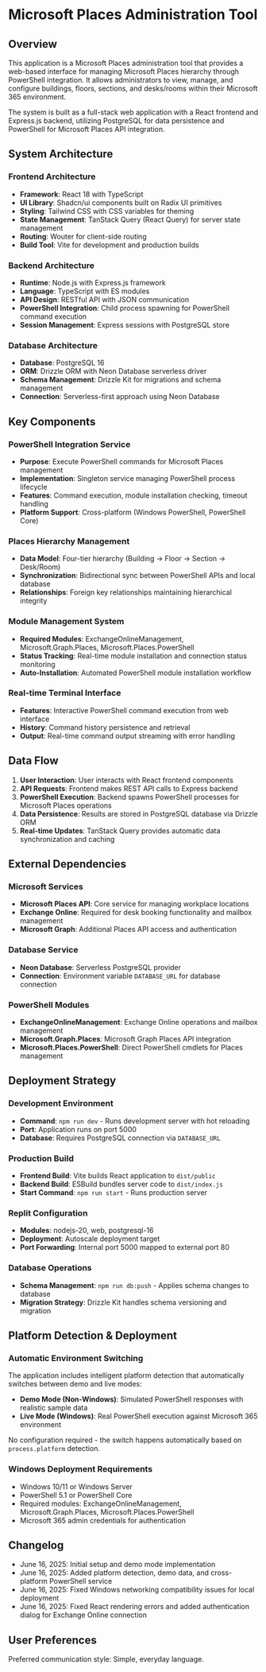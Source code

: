 # Microsoft Places Administration Tool

## Overview

This application is a Microsoft Places administration tool that provides a web-based interface for managing Microsoft Places hierarchy through PowerShell integration. It allows administrators to view, manage, and configure buildings, floors, sections, and desks/rooms within their Microsoft 365 environment.

The system is built as a full-stack web application with a React frontend and Express.js backend, utilizing PostgreSQL for data persistence and PowerShell for Microsoft Places API integration.

## System Architecture

### Frontend Architecture
- **Framework**: React 18 with TypeScript
- **UI Library**: Shadcn/ui components built on Radix UI primitives
- **Styling**: Tailwind CSS with CSS variables for theming
- **State Management**: TanStack Query (React Query) for server state management
- **Routing**: Wouter for client-side routing
- **Build Tool**: Vite for development and production builds

### Backend Architecture
- **Runtime**: Node.js with Express.js framework
- **Language**: TypeScript with ES modules
- **API Design**: RESTful API with JSON communication
- **PowerShell Integration**: Child process spawning for PowerShell command execution
- **Session Management**: Express sessions with PostgreSQL store

### Database Architecture
- **Database**: PostgreSQL 16
- **ORM**: Drizzle ORM with Neon Database serverless driver
- **Schema Management**: Drizzle Kit for migrations and schema management
- **Connection**: Serverless-first approach using Neon Database

## Key Components

### PowerShell Integration Service
- **Purpose**: Execute PowerShell commands for Microsoft Places management
- **Implementation**: Singleton service managing PowerShell process lifecycle
- **Features**: Command execution, module installation checking, timeout handling
- **Platform Support**: Cross-platform (Windows PowerShell, PowerShell Core)

### Places Hierarchy Management
- **Data Model**: Four-tier hierarchy (Building → Floor → Section → Desk/Room)
- **Synchronization**: Bidirectional sync between PowerShell APIs and local database
- **Relationships**: Foreign key relationships maintaining hierarchical integrity

### Module Management System
- **Required Modules**: ExchangeOnlineManagement, Microsoft.Graph.Places, Microsoft.Places.PowerShell
- **Status Tracking**: Real-time module installation and connection status monitoring
- **Auto-Installation**: Automated PowerShell module installation workflow

### Real-time Terminal Interface
- **Features**: Interactive PowerShell command execution from web interface
- **History**: Command history persistence and retrieval
- **Output**: Real-time command output streaming with error handling

## Data Flow

1. **User Interaction**: User interacts with React frontend components
2. **API Requests**: Frontend makes REST API calls to Express backend
3. **PowerShell Execution**: Backend spawns PowerShell processes for Microsoft Places operations
4. **Data Persistence**: Results are stored in PostgreSQL database via Drizzle ORM
5. **Real-time Updates**: TanStack Query provides automatic data synchronization and caching

## External Dependencies

### Microsoft Services
- **Microsoft Places API**: Core service for managing workplace locations
- **Exchange Online**: Required for desk booking functionality and mailbox management
- **Microsoft Graph**: Additional Places API access and authentication

### Database Service
- **Neon Database**: Serverless PostgreSQL provider
- **Connection**: Environment variable `DATABASE_URL` for database connection

### PowerShell Modules
- **ExchangeOnlineManagement**: Exchange Online operations and mailbox management
- **Microsoft.Graph.Places**: Microsoft Graph Places API integration
- **Microsoft.Places.PowerShell**: Direct PowerShell cmdlets for Places management

## Deployment Strategy

### Development Environment
- **Command**: `npm run dev` - Runs development server with hot reloading
- **Port**: Application runs on port 5000
- **Database**: Requires PostgreSQL connection via `DATABASE_URL`

### Production Build
- **Frontend Build**: Vite builds React application to `dist/public`
- **Backend Build**: ESBuild bundles server code to `dist/index.js`
- **Start Command**: `npm run start` - Runs production server

### Replit Configuration
- **Modules**: nodejs-20, web, postgresql-16
- **Deployment**: Autoscale deployment target
- **Port Forwarding**: Internal port 5000 mapped to external port 80

### Database Operations
- **Schema Management**: `npm run db:push` - Applies schema changes to database
- **Migration Strategy**: Drizzle Kit handles schema versioning and migration

## Platform Detection & Deployment

### Automatic Environment Switching
The application includes intelligent platform detection that automatically switches between demo and live modes:

- **Demo Mode (Non-Windows)**: Simulated PowerShell responses with realistic sample data
- **Live Mode (Windows)**: Real PowerShell execution against Microsoft 365 environment

No configuration required - the switch happens automatically based on `process.platform` detection.

### Windows Deployment Requirements
- Windows 10/11 or Windows Server
- PowerShell 5.1 or PowerShell Core
- Required modules: ExchangeOnlineManagement, Microsoft.Graph.Places, Microsoft.Places.PowerShell
- Microsoft 365 admin credentials for authentication

## Changelog
- June 16, 2025: Initial setup and demo mode implementation
- June 16, 2025: Added platform detection, demo data, and cross-platform PowerShell service
- June 16, 2025: Fixed Windows networking compatibility issues for local deployment
- June 16, 2025: Fixed React rendering errors and added authentication dialog for Exchange Online connection

## User Preferences

Preferred communication style: Simple, everyday language.